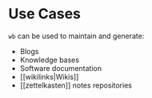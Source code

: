 # Use Cases

`wb` can be used to maintain and generate:

  - Blogs
  - Knowledge bases
  - Software documentation
  - [[wikilinks|Wikis]]
  - [[zettelkasten]] notes repositories
